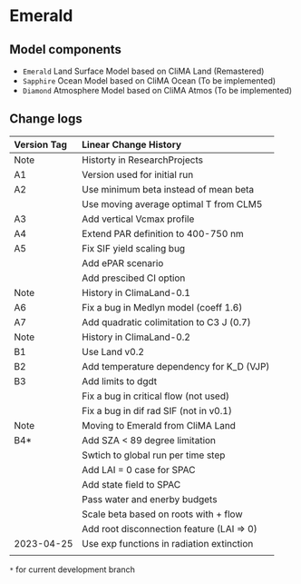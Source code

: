 # Emerald

## Model components
- `Emerald` Land Surface Model based on CliMA Land (Remastered)
- `Sapphire` Ocean Model based on CliMA Ocean (To be implemented)
- `Diamond` Atmosphere Model based on CliMA Atmos (To be implemented)

## Change logs
| Version Tag | Linear Change History                     |
|:------------|:------------------------------------------|
| Note        | Historty in ResearchProjects              |
| A1          | Version used for initial run              |
| A2          | Use minimum beta instead of mean beta     |
|             | Use moving average optimal T from CLM5    |
| A3          | Add vertical Vcmax profile                |
| A4          | Extend PAR definition to 400-750 nm       |
| A5          | Fix SIF yield scaling bug                 |
|             | Add ePAR scenario                         |
|             | Add prescibed CI option                   |
| Note        | History in ClimaLand-0.1                  |
| A6          | Fix a bug in Medlyn model (coeff 1.6)     |
| A7          | Add quadratic colimitation to C3 J (0.7)  |
| Note        | History in ClimaLand-0.2                  |
| B1          | Use Land v0.2                             |
| B2          | Add temperature dependency for K_D (VJP)  |
| B3          | Add limits to dgdt                        |
|             | Fix a bug in critical flow (not used)     |
|             | Fix a bug in dif rad SIF (not in v0.1)    |
| Note        | Moving to Emerald from CliMA Land         |
| B4*         | Add SZA < 89 degree limitation            |
|             | Swtich to global run per time step        |
|             | Add LAI = 0 case for SPAC                 |
|             | Add state field to SPAC                   |
|             | Pass water and enerby budgets             |
|             | Scale beta based on roots with + flow     |
|             | Add root disconnection feature (LAI => 0) |
| 2023-04-25  | Use exp functions in radiation extinction |
|||

`*` for current development branch
